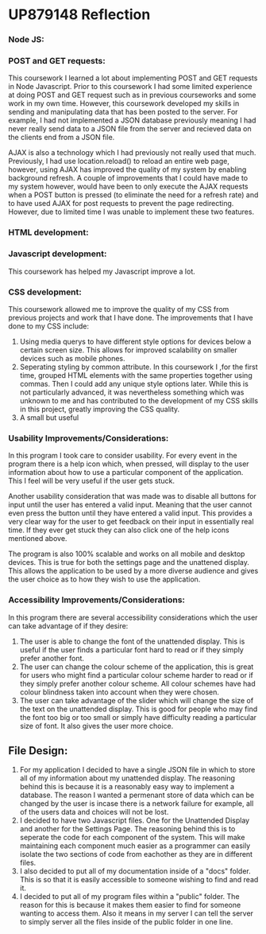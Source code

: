 # UP879148 Reflection 

### Node JS:


### POST and GET requests:

This coursework I learned a lot about implementing POST and GET requests in Node Javascript. Prior to this coursework I had some limited experience at doing POST and GET request such as in previous courseworks and some work in my own time. However, this coursework developed my skills in sending and manipulating data that has been posted to the server. For example, I had not implemented a JSON database previously meaning I had never really send data to a JSON file from the server and recieved data on the clients end from a JSON file.

AJAX is also a technology which I had previously not really used that much. Previously, I had use location.reload() to reload an entire web page, however, using AJAX has improved the quality of my system by enabling background refresh. A couple of improvements that I could have made to my system however, would have been to only execute the AJAX requests when a POST button is pressed (to eliminate the need for a refresh rate) and to have used AJAX for post requests to prevent the page redirecting. However, due to limited time I was unable to implement these two features.


### HTML development:



### Javascript development:

This coursework has helped my Javascript improve a lot. 



### CSS development:

This coursework allowed me to improve the quality of my CSS from previous projects and work that I have done. The improvements that I have done to my CSS include:
1. Using media querys to have different style options for devices below a certain screen size. This allows for improved scalability on smaller devices such as mobile phones.
2. Seperating styling by common attribute. In this coursework I ,for the first time, grouped HTML elements with the same properties together using commas. Then I could add any unique style options later. While this is not particularly advanced, it was nevertheless something which was unknown to me and has contributed to the development of my CSS skills in this project, greatly improving the CSS quality.
3. A small but useful 

### Usability Improvements/Considerations:

In this program I took care to consider usability. For every event in the program there is a help icon which, when pressed, will display to the user information about how to use a particular component of the application. This I feel will be very useful if the user gets stuck.

Another usability consideration that was made was to disable all buttons for input until the user has entered a valid input. Meaning that the user cannot even press the button until they have entered a valid input. This provides a very clear way for the user to get feedback on their input in essentially real time. If they ever get stuck they can also click one of the help icons mentioned above.

The program is also 100% scalable and works on all mobile and desktop devices. This is true for both the settings page and the unattened display. This allows the application to be used by a more diverse audience and gives the user choice as to how they wish to use the application.

### Accessibility Improvements/Considerations:

In this program there are several accessibility considerations which the user can take advantage of if they desire:
1. The user is able to change the font of the unattended display. This is useful if the user finds a particular font hard to read or if they simply prefer another font.
2. The user can change the colour scheme of the application, this is great for users who might find a particular colour scheme harder to read or if they simply prefer another colour scheme. All colour schemes have had colour blindness taken into account when they were chosen.
3. The user can take advantage of the slider which will change the size of the text on the unattended display. This is good for people who may find the font too big or too small or simply have difficulty reading a particular size of font. It also gives the user more choice.

## File Design:

1. For my application I decided to have a single JSON file in which to store all of my information about my unattended display. The reasoning behind this is because it is a reasonably easy way to implement a database. The reason I wanted a permenant store of data which can be changed by the user is incase there is a network failure for example, all of the users data and choices will not be lost.
2. I decided to have two Javascript files. One for the Unattended Display and another for the Settings Page. The reasoning behind this is to seperate the code for each component of the system. This will make maintaining each component much easier as a programmer can easily isolate the two sections of code from eachother as they are in different files.
3. I also decided to put all of my documentation inside of a "docs" folder. This is so that it is easily accessible to someone wishing to find and read it.
4. I decided to put all of my program files within a "public" folder. The reason for this is because it makes them easier to find for someone wanting to access them. Also it means in my server I can tell the server to simply server all the files inside of the public folder in one line.
